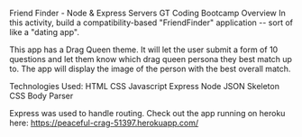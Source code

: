 Friend Finder - Node & Express Servers
GT Coding Bootcamp
Overview
In this activity, build a compatibility-based "FriendFinder" application -- sort of like a "dating app".

This app has a Drag Queen theme. It will let the user submit a form of 10 questions and let them know which drag queen persona they best match up to. The app will display the image of the person with the best overall match.

Technologies Used:
HTML
CSS
Javascript
Express
Node
JSON
Skeleton CSS
Body Parser

Express was used to handle routing. Check out the app running on heroku here: https://peaceful-crag-51397.herokuapp.com/
